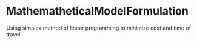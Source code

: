 # MathematheticalModelFormulation
Using simplex method of linear programming to minimize cost and time of travel.
